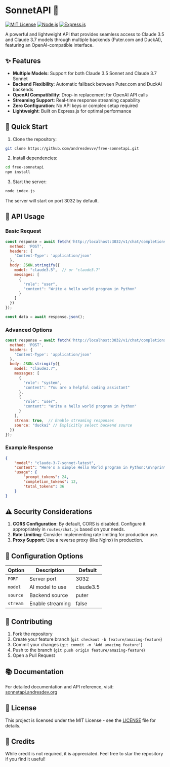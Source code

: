 # SonnetAPI 🤖

[![MIT License](https://img.shields.io/badge/License-MIT-green.svg)](https://choosealicense.com/licenses/mit/)
[![Node.js](https://img.shields.io/badge/Node.js-43853D?style=flat&logo=node.js&logoColor=white)](https://nodejs.org/)
[![Express.js](https://img.shields.io/badge/Express.js-404D59?style=flat)](https://expressjs.com/)

A powerful and lightweight API that provides seamless access to Claude 3.5 and Claude 3.7 models through multiple backends (Puter.com and DuckAI), featuring an OpenAI-compatible interface.

## ✨ Features

- **Multiple Models**: Support for both Claude 3.5 Sonnet and Claude 3.7 Sonnet
- **Backend Flexibility**: Automatic fallback between Puter.com and DuckAI backends
- **OpenAI Compatibility**: Drop-in replacement for OpenAI API calls
- **Streaming Support**: Real-time response streaming capability
- **Zero Configuration**: No API keys or complex setup required
- **Lightweight**: Built on Express.js for optimal performance

## 🚀 Quick Start

1. Clone the repository:
```bash
git clone https://github.com/andresdevvv/free-sonnetapi.git
```

2. Install dependencies:
```bash
cd free-sonnetapi
npm install
```

3. Start the server:
```bash
node index.js
```

The server will start on port 3032 by default.

## 📝 API Usage

### Basic Request
```javascript
const response = await fetch('http://localhost:3032/v1/chat/completions', {
  method: 'POST',
  headers: {
    'Content-Type': 'application/json'
  },
  body: JSON.stringify({
    model: "claude3.5",  // or "claude3.7"
    messages: [
      {
        "role": "user",
        "content": "Write a hello world program in Python"
      }
    ]
  })
});

const data = await response.json();
```

### Advanced Options

```javascript
const response = await fetch('http://localhost:3032/v1/chat/completions', {
  method: 'POST',
  headers: {
    'Content-Type': 'application/json'
  },
  body: JSON.stringify({
    model: "claude3.7",
    messages: [
      {
        "role": "system",
        "content": "You are a helpful coding assistant"
      },
      {
        "role": "user",
        "content": "Write a hello world program in Python"
      }
    ],
    stream: true,  // Enable streaming responses
    source: "duckai" // Explicitly select backend source
  })
});
```

### Example Response
```json
{
    "model": "claude-3-7-sonnet-latest",
    "content": "Here's a simple Hello World program in Python:\n\nprint('Hello, World!')",
    "usage": {
        "prompt_tokens": 24,
        "completion_tokens": 12,
        "total_tokens": 36
    }
}
```

## ⚠️ Security Considerations

1. **CORS Configuration**: By default, CORS is disabled. Configure it appropriately in `routes/chat.js` based on your needs.
2. **Rate Limiting**: Consider implementing rate limiting for production use.
3. **Proxy Support**: Use a reverse proxy (like Nginx) in production.

## 🔧 Configuration Options

| Option | Description | Default |
|--------|-------------|---------|
| `PORT` | Server port | 3032 |
| `model` | AI model to use | claude3.5 |
| `source` | Backend source | puter |
| `stream` | Enable streaming | false |

## 🤝 Contributing

1. Fork the repository
2. Create your feature branch (`git checkout -b feature/amazing-feature`)
3. Commit your changes (`git commit -m 'Add amazing feature'`)
4. Push to the branch (`git push origin feature/amazing-feature`)
5. Open a Pull Request

## 📚 Documentation

For detailed documentation and API reference, visit:
[sonnetapi.andresdev.org](https://sonnetapi.andresdev.org)

## 📜 License

This project is licensed under the MIT License - see the [LICENSE](LICENSE) file for details.

## 🙏 Credits

While credit is not required, it is appreciated. Feel free to star the repository if you find it useful!
